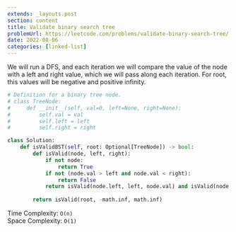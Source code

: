 ```yaml
---
extends: _layouts.post
section: content
title: Validate binary search tree
problemUrl: https://leetcode.com/problems/validate-binary-search-tree/
date: 2022-08-06
categories: [linked-list]
---
```


We will run a DFS, and each iteration we will compare the value of the node with a left and right value, which we will pass along each iteration. For root, this values will be negative and positive infinity.

```python
# Definition for a binary tree node.
# class TreeNode:
#     def __init__(self, val=0, left=None, right=None):
#         self.val = val
#         self.left = left
#         self.right = right

class Solution:
    def isValidBST(self, root: Optional[TreeNode]) -> bool:
        def isValid(node, left, right):
            if not node:
                return True
            if not (node.val > left and node.val < right):
                return False
            return isValid(node.left, left, node.val) and isValid(node.right, node.val, right)
        
        return isValid(root, -math.inf, math.inf)
```

Time Complexity: `O(n)` <br/>
Space Complexity: `O(1)`